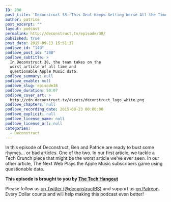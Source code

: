 ```yaml
---
ID: 280
post_title: 'Deconstruct 38: This Deal Keeps Getting Worse All the Time'
author: patrice
post_excerpt: ""
layout: podcast
permalink: http://deconstruct.tv/episode/38/
published: true
post_date: 2015-09-13 15:51:37
podlove_id: "149"
podlove_post_id: "280"
podlove_subtitle: >
  In Deconstruct 38, the team takes on the
  worst article of all time and
  questionable Apple Music data.
podlove_summary: null
podlove_enable: null
podlove_slug: episode38
podlove_duration: 50:07
podlove_cover_art: >
  http://cdn.deconstruct.tv/assets/deconstruct_logo_white.png
podlove_chapters: null
podlove_recording_date: 2015-08-23 00:00:00
podlove_explicit: null
podlove_license_name: null
podlove_license_url: null
categories:
  - Deconstruct
---
```

<p>In this episode of Deconstruct, Ben and Patrice are ready to bust some rhymes… or bad articles.  One of the two.  In our first article, we tackle a Tech Crunch piece that might be the worst article we’ve ever seen.  In our other article, The Next Web Plays the Apple Music subscribers game using questionable data.

<strong>This episode is brought to you by <a href="http://thetechhangout.com">The Tech Hangout</a></strong>
</p>
<p>Please follow us <a href="http://twitter.com/deconstructBS">on Twitter (@deconstructBS)</a> and support us <a href="http://patreon.com/deconstruct">on Patreon</a>. Every Dollar counts and will help making this podcast even better!
</p>